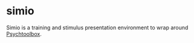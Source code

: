 simio
=====

Simio is a training and stimulus presentation environment to wrap around [Psychtoolbox](http://psychtoolbox.org).


